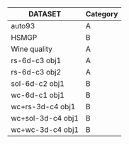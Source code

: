 | DATASET | Category | 
| ----------- | ----------- |
| auto93 | A | 
| HSMGP | B |
| Wine quality | A |
| rs-6d-c3 obj1 | A |
| rs-6d-c3 obj2 | A |
| sol-6d-c2 obj1 | B |
| wc-6d-c1 obj1 | B | 
| wc+rs-3d-c4 obj1 | B | 
| wc+sol-3d-c4 obj1 | B | 
| wc+wc-3d-c4 obj1 | B | 
